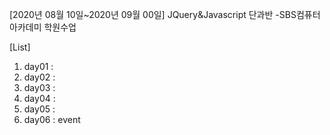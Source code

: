 [2020년 08월 10일~2020년 09월 00일] JQuery&Javascript 단과반 -SBS컴퓨터아카데미 학원수업

[List]
1. day01 : 
2. day02 : 
3. day03 : 
4. day04 :
5. day05 :
6. day06 : event

